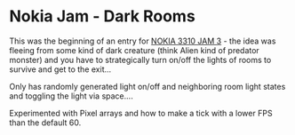 # Nokia Jam - Dark Rooms

This was the beginning of an entry for [NOKIA 3310 JAM 3](https://itch.io/jam/nokiajam3) - the idea was fleeing from some kind of
dark creature (think Alien kind of predator monster) and you have to strategically turn on/off the lights of rooms to survive and
get to the exit...

Only has randomly generated light on/off and neighboring room light states and toggling the light via space....

Experimented with Pixel arrays and how to make a tick with a lower FPS than the default 60.
